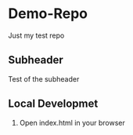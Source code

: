 # Demo-Repo
Just my test repo

## Subheader

Test of the subheader


## Local Developmet

1. Open index.html in your browser